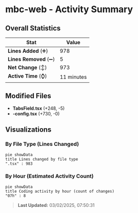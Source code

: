 # mbc-web - Activity Summary 

## Overall Statistics

| Stat                   | Value                                                             |
| ---------------------- | ----------------------------------------------------------------- |
| **Lines Added** (➕)   | 978                                          |
| **Lines Removed** (➖) | 5                                        |
| **Net Change** (↕)    | 973                |
| **Active Time** (⌚)   | 11 minutes |


## Modified Files
- **TabsField.tsx** (+248, -5)
- **-config.tsx** (+730, -0)

## Visualizations

### By File Type (Lines Changed)

```mermaid
pie showData
title Lines changed by file type
".tsx" : 983
```

### By Hour (Estimated Activity Count)

```mermaid
pie showData
title Coding activity by hour (count of changes)
"07h" : 8
```


> **Last Updated:** 03/02/2025, 07:50:31